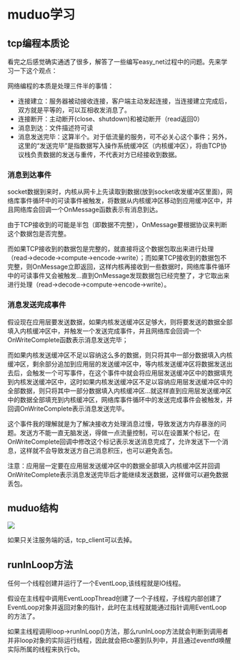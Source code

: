 # muduo学习

## tcp编程本质论
看完之后感觉确实通透了很多，解答了一些编写easy_net过程中的问题。先来学习一下这个观点：

网络编程的本质是处理三件半的事情：
- 连接建立：服务器被动接收连接，客户端主动发起连接，当连接建立完成后，双方就是平等的，可以互相收发消息了。
- 连接断开：主动断开(close、shutdown)和被动断开（read返回0）
- 消息到达：文件描述符可读
- 消息发送完毕：这算半个。对于低流量的服务，可不必关心这个事件；另外，这里的“发送完毕”是指数据写入操作系统缓冲区（内核缓冲区），将由TCP协议栈负责数据的发送与重传，不代表对方已经接收到数据。

### 消息到达事件
socket数据到来时，内核从网卡上先读取到数据(放到socket收发缓冲区里面)，网络库事件循环中的可读事件被触发，将数据从内核缓冲区移动到应用缓冲区中，并且网络库会回调一个OnMessage函数表示有消息到达。

由于TCP接收到的可能是半包（即数据不完整），OnMessage要根据协议来判断这个数据包是否完整。

而如果TCP接收到的数据包是完整的，就直接将这个数据包取出来进行处理（read->decode->compute->encode->write）；而如果TCP接收到的数据包不完整，则OnMessage立即返回，这样内核再接收到一些数据时，网络库事件循环中的可读事件又会被触发...直到OnMessage发现数据包已经完整了，才它取出来进行处理（read->decode->compute->encode->write）。

### 消息发送完成事件
假设现在应用层要发送数据，如果内核发送缓冲区足够大，则将要发送的数据全部填入内核缓冲区中，并触发一个发送完成事件，并且网络库会回调一个OnWriteComplete函数表示消息发送完毕；

而如果内核发送缓冲区不足以容纳这么多的数据，则只将其中一部分数据填入内核缓冲区，剩余部分追加到应用层的发送缓冲区中，等内核发送缓冲区将数据发送出去后，会触发一个可写事件，在这个事件中就会将应用层发送缓冲区中的数据填充到内核发送缓冲区中，这时如果内核发送缓冲区不足以容纳应用层发送缓冲区中的全部数据，则只将其中一部分数据填入内核缓冲区...就这样直到应用层发送缓冲区中的数据全部填充到内核缓冲区，网络库事件循环中的发送完成事件会被触发，并回调OnWriteComplete表示消息发送完毕。

这个事件我的理解就是为了解决接收方处理消息过慢，导致发送方内存暴涨的问题。发送方不能一直无脑发送，得做一点流量控制，可以在设置某个标记，在OnWriteComplete回调中修改这个标记表示发送消息完成了，允许发送下一个消息，这样就不会导致发送方自己消息积压，也可以避免丢包。

注意：应用层一定要在应用层发送缓冲区中的数据全部填入内核缓冲区并回调OnWriteComplete表示消息发送完毕后才能继续发送数据，这样做可以避免数据丢包。

## muduo结构

![](https://hl1998-1255562705.cos.ap-shanghai.myqcloud.com/Img/1384555-20181208140242131-1011363286.png)

如果只关注服务端的话，tcp_client可以去掉。

## runInLoop方法

任何一个线程创建并运行了一个EventLoop,该线程就是IO线程。

假设在主线程中调用EventLoopThread创建了一个子线程，子线程内部创建了EventLoop对象并返回对象的指针，此时在主线程就能通过指针调用EventLoop的方法了。

如果主线程调用loop->runInLoop()方法，那么runInLoop方法就会判断到调用者并非loop对象的实际运行线程，因此就会把cb塞到队列中，并且通过eventfd唤醒实际所属的线程来执行cb。
